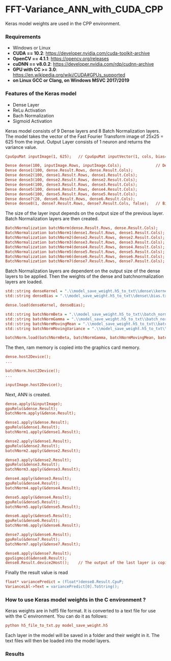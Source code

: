 # FFT-Variance_ANN_with_CUDA_CPP

Keras model weights are used in the CPP environment.

### Requirements
* Windows or Linux
* **CUDA == 10.2**: https://developer.nvidia.com/cuda-toolkit-archive
* **OpenCV == 4.1.1**: https://opencv.org/releases
* **cuDNN == v8.0.2**: https://developer.nvidia.com/rdp/cudnn-archive
* **GPU with CC >= 3.0**: https://en.wikipedia.org/wiki/CUDA#GPUs_supported
* **on Linux GCC or Clang, on Windows MSVC 2017/2019**

### Features of the Keras model
* Dense Layer
* ReLu Activation
* Bach Normalization
* Sigmoid Activation

Keras model consists of 9 Dense layers and 8 Batch Normalization layers. The model takes the vector of the Fast Fourier Transform image of 25x25 = 625 from the input.
Output Layer consists of 1 neuron and returns the variance value.

```ini
CpuGpuMat inputImage(1, 625);   // CpuGpuMat inputVector(1, cols, bias=true)

Dense dense(100, inputImage.Rows, inputImage.Cols);               // Dense dense(neurons, inputVector.Rows, inputVector.Cols, bias=true)
Dense dense1(100, dense.Result.Rows, dense.Result.Cols);
Dense dense2(100, dense1.Result.Rows, dense1.Result.Cols);
Dense dense3(100, dense2.Result.Rows, dense2.Result.Cols);
Dense dense4(100, dense3.Result.Rows, dense3.Result.Cols);
Dense dense5(100, dense4.Result.Rows, dense4.Result.Cols);
Dense dense6(100, dense5.Result.Rows, dense5.Result.Cols);
Dense dense7(20, dense6.Result.Rows, dense6.Result.Cols);
Dense dense8(1, dense7.Result.Rows, dense7.Result.Cols, false);   // Bias value cannot be added to the output result in the last layer.
```

The size of the layer input depends on the output size of the previous layer. Batch Normalization layers are then created.

```ini
BatchNormalization batchNorm(dense.Result.Rows, dense.Result.Cols);
BatchNormalization batchNorm1(dense1.Result.Rows, dense1.Result.Cols);
BatchNormalization batchNorm2(dense2.Result.Rows, dense2.Result.Cols);
BatchNormalization batchNorm3(dense3.Result.Rows, dense3.Result.Cols);
BatchNormalization batchNorm4(dense4.Result.Rows, dense4.Result.Cols);
BatchNormalization batchNorm5(dense5.Result.Rows, dense5.Result.Cols);
BatchNormalization batchNorm6(dense6.Result.Rows, dense6.Result.Cols);
BatchNormalization batchNorm7(dense7.Result.Rows, dense7.Result.Cols);  
```

Batch Normalization layers are dependent on the output size of the dense layers to be applied. Then the weights of the dense and batchnormalization layers are loaded.
``` ini
std::string denseKernel = ".\\model_save_weight.h5_to_txt\\dense\\kernel.txt";
std::string denseBias = ".\\model_save_weight.h5_to_txt\\dense\\bias.txt";

dense.load(denseKernel, denseBias);
```
``` ini
std::string batchNormBeta = ".\\model_save_weight.h5_to_txt\\batch_normalization\\beta.txt";
std::string batchNormGamma = ".\\model_save_weight.h5_to_txt\\batch_normalization\\gamma.txt";
std::string batchNormMovingMean = ".\\model_save_weight.h5_to_txt\\batch_normalization\\moving_mean.txt";
std::string batchNormMovingVariance = ".\\model_save_weight.h5_to_txt\\batch_normalization\\moving_variance.txt";

batchNorm.load(batchNormBeta, batchNormGamma, batchNormMovingMean, batchNormMovingVariance);
```
The then, ram memory is copied into the graphics card memory.
```ini
dense.host2Device();
...

batchNorm.host2Device();
...

inputImage.host2Device();
```

Next, ANN is created.

```ini
dense.apply(&inputImage);
gpuRelu(&dense.Result);
batchNorm.apply(&dense.Result);

dense1.apply(&dense.Result);
gpuRelu(&dense1.Result);
batchNorm1.apply(&dense1.Result);

dense2.apply(&dense1.Result);
gpuRelu(&dense2.Result);
batchNorm2.apply(&dense2.Result);

dense3.apply(&dense2.Result);
gpuRelu(&dense3.Result);
batchNorm3.apply(&dense3.Result);

dense4.apply(&dense3.Result);
gpuRelu(&dense4.Result);
batchNorm4.apply(&dense4.Result);

dense5.apply(&dense4.Result);
gpuRelu(&dense5.Result);
batchNorm5.apply(&dense5.Result);

dense6.apply(&dense5.Result);
gpuRelu(&dense6.Result);
batchNorm6.apply(&dense6.Result);

dense7.apply(&dense6.Result);
gpuRelu(&dense7.Result);
batchNorm7.apply(&dense7.Result);

dense8.apply(&dense7.Result);
gpuSigmoid(&dense8.Result);
dense8.Result.device2Host();    // The output of the last layer is copied to ram memory so that you can see the result.
```

Finally the result value is read

```ini
float* variancePredict = (float*)dense8.Result.CpuP;
VarianceLbl->Text = variancePredict[0].ToString();
```

### How to use Keras model weights in the C environment ?
Keras weights are in hdf5 file format. It is converted to a text file for use with the C environment. You can do it as follows:

```ini
python h5_file_to_txt.py model_save_weight.h5
```

Each layer in the model will be saved in a folder and their weight in it. The text files will then be loaded into the model layers.

### Results


